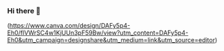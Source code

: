 ### Hi there 👋

<!--
**chrisram415/chrisram415** is a ✨ _special_ ✨ repository because its `README.md` (this file) appears on your GitHub profile.

Here are some ideas to get you started:

- 🔭 I’m currently working on ...
- 🌱 I’m currently learning ...
- 👯 I’m looking to collaborate on ...
- 🤔 I’m looking for help with ...
- 💬 Ask me about ...
- 📫 How to reach me: ...
- 😄 Pronouns: ...
- ⚡ Fun fact: ...
-->

(https://www.canva.com/design/DAFy5p4-Eh0/flVWrSC4w1KjUUn3pF59Bw/view?utm_content=DAFy5p4-Eh0&utm_campaign=designshare&utm_medium=link&utm_source=editor)
